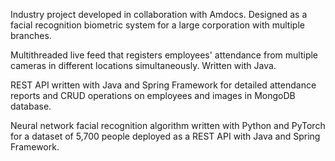 Industry project developed in collaboration with Amdocs. Designed as a facial recognition biometric system for a large corporation with multiple branches.

Multithreaded live feed that registers employees' attendance from multiple cameras in different locations simultaneously. Written with Java.

REST API written with Java and Spring Framework for detailed attendance reports and CRUD operations on employees and images in MongoDB database. 

Neural network facial recognition algorithm written with Python and PyTorch for a dataset of 5,700 people deployed as a REST API with Java and Spring Framework.
